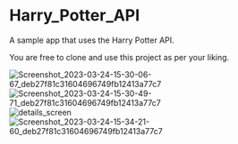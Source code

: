 # Harry_Potter_API
A sample app that uses the Harry Potter API.

You are free to clone and use this project as per your liking.


![Screenshot_2023-03-24-15-30-06-67_deb27f81c31604696749fb12413a77c7](https://user-images.githubusercontent.com/82617564/227525299-35a38b70-d2c5-4ccd-a666-72b387b10fb3.jpg)
![Screenshot_2023-03-24-15-30-49-71_deb27f81c31604696749fb12413a77c7](https://user-images.githubusercontent.com/82617564/227525368-8a98cdae-da4b-4193-b468-b1f525c63ad4.jpg)
![details_screen](https://user-images.githubusercontent.com/82617564/227525431-4e7f0906-84ed-470d-a9c2-5050deb33066.jpg)
![Screenshot_2023-03-24-15-34-21-60_deb27f81c31604696749fb12413a77c7](https://user-images.githubusercontent.com/82617564/227525455-e44cd8ff-fe10-4e6b-935f-1c78816c1554.jpg)
